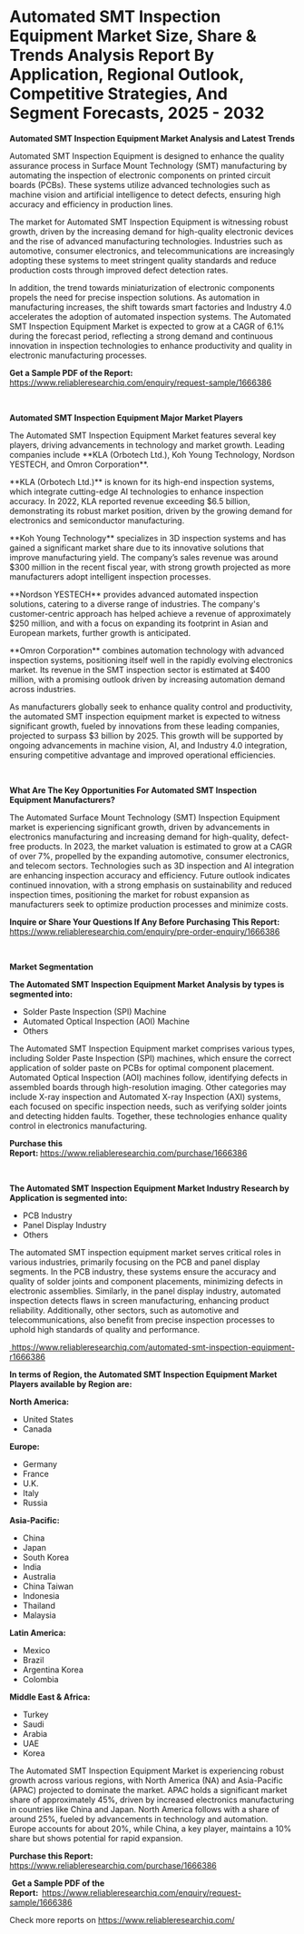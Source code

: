 <p><h1>Automated SMT Inspection Equipment Market Size, Share & Trends Analysis Report By Application, Regional Outlook, Competitive Strategies, And Segment Forecasts, 2025 - 2032</h1></p><p><strong>Automated SMT Inspection Equipment Market Analysis and Latest Trends</strong></p>
<p><p>Automated SMT Inspection Equipment is designed to enhance the quality assurance process in Surface Mount Technology (SMT) manufacturing by automating the inspection of electronic components on printed circuit boards (PCBs). These systems utilize advanced technologies such as machine vision and artificial intelligence to detect defects, ensuring high accuracy and efficiency in production lines.</p><p>The market for Automated SMT Inspection Equipment is witnessing robust growth, driven by the increasing demand for high-quality electronic devices and the rise of advanced manufacturing technologies. Industries such as automotive, consumer electronics, and telecommunications are increasingly adopting these systems to meet stringent quality standards and reduce production costs through improved defect detection rates.</p><p>In addition, the trend towards miniaturization of electronic components propels the need for precise inspection solutions. As automation in manufacturing increases, the shift towards smart factories and Industry 4.0 accelerates the adoption of automated inspection systems. The Automated SMT Inspection Equipment Market is expected to grow at a CAGR of 6.1% during the forecast period, reflecting a strong demand and continuous innovation in inspection technologies to enhance productivity and quality in electronic manufacturing processes.</p></p>
<p><strong>Get a Sample PDF of the Report:&nbsp;</strong> <a href="https://www.reliableresearchiq.com/enquiry/request-sample/1666386?utm_campaign=3099&utm_medium=2&utm_source=Github&utm_content=ia&utm_term=11042025&utm_id=automated-smt-inspection-equipment">https://www.reliableresearchiq.com/enquiry/request-sample/1666386</a></p>
<p>&nbsp;</p>
<p><strong>Automated SMT Inspection Equipment Major Market Players</strong></p>
<p><p>The Automated SMT Inspection Equipment Market features several key players, driving advancements in technology and market growth. Leading companies include **KLA (Orbotech Ltd.), Koh Young Technology, Nordson YESTECH, and Omron Corporation**.</p><p>**KLA (Orbotech Ltd.)** is known for its high-end inspection systems, which integrate cutting-edge AI technologies to enhance inspection accuracy. In 2022, KLA reported revenue exceeding $6.5 billion, demonstrating its robust market position, driven by the growing demand for electronics and semiconductor manufacturing.</p><p>**Koh Young Technology** specializes in 3D inspection systems and has gained a significant market share due to its innovative solutions that improve manufacturing yield. The company’s sales revenue was around $300 million in the recent fiscal year, with strong growth projected as more manufacturers adopt intelligent inspection processes.</p><p>**Nordson YESTECH** provides advanced automated inspection solutions, catering to a diverse range of industries. The company's customer-centric approach has helped achieve a revenue of approximately $250 million, and with a focus on expanding its footprint in Asian and European markets, further growth is anticipated.</p><p>**Omron Corporation** combines automation technology with advanced inspection systems, positioning itself well in the rapidly evolving electronics market. Its revenue in the SMT inspection sector is estimated at $400 million, with a promising outlook driven by increasing automation demand across industries.</p><p>As manufacturers globally seek to enhance quality control and productivity, the automated SMT inspection equipment market is expected to witness significant growth, fueled by innovations from these leading companies, projected to surpass $3 billion by 2025. This growth will be supported by ongoing advancements in machine vision, AI, and Industry 4.0 integration, ensuring competitive advantage and improved operational efficiencies.</p></p>
<p>&nbsp;</p>
<p><strong>What Are The Key Opportunities For Automated SMT Inspection Equipment Manufacturers?</strong></p>
<p><p>The Automated Surface Mount Technology (SMT) Inspection Equipment market is experiencing significant growth, driven by advancements in electronics manufacturing and increasing demand for high-quality, defect-free products. In 2023, the market valuation is estimated to grow at a CAGR of over 7%, propelled by the expanding automotive, consumer electronics, and telecom sectors. Technologies such as 3D inspection and AI integration are enhancing inspection accuracy and efficiency. Future outlook indicates continued innovation, with a strong emphasis on sustainability and reduced inspection times, positioning the market for robust expansion as manufacturers seek to optimize production processes and minimize costs.</p></p>
<p><strong>Inquire or Share Your Questions If Any Before Purchasing This Report:</strong> <a href="https://www.reliableresearchiq.com/enquiry/pre-order-enquiry/1666386?utm_campaign=3099&utm_medium=2&utm_source=Github&utm_content=ia&utm_term=11042025&utm_id=automated-smt-inspection-equipment">https://www.reliableresearchiq.com/enquiry/pre-order-enquiry/1666386</a></p>
<p>&nbsp;</p>
<p><strong>Market Segmentation</strong></p>
<p><strong>The Automated SMT Inspection Equipment Market Analysis by types is segmented into:</strong></p>
<p><ul><li>Solder Paste Inspection (SPI) Machine</li><li>Automated Optical Inspection (AOI) Machine</li><li>Others</li></ul></p>
<p><p>The Automated SMT Inspection Equipment market comprises various types, including Solder Paste Inspection (SPI) machines, which ensure the correct application of solder paste on PCBs for optimal component placement. Automated Optical Inspection (AOI) machines follow, identifying defects in assembled boards through high-resolution imaging. Other categories may include X-ray inspection and Automated X-ray Inspection (AXI) systems, each focused on specific inspection needs, such as verifying solder joints and detecting hidden faults. Together, these technologies enhance quality control in electronics manufacturing.</p></p>
<p><strong>Purchase this Report:&nbsp;</strong><a href="https://www.reliableresearchiq.com/purchase/1666386?utm_campaign=3099&utm_medium=2&utm_source=Github&utm_content=ia&utm_term=11042025&utm_id=automated-smt-inspection-equipment">https://www.reliableresearchiq.com/purchase/1666386</a></p>
<p>&nbsp;</p>
<p><strong>The Automated SMT Inspection Equipment Market Industry Research by Application is segmented into:</strong></p>
<p><ul><li>PCB Industry</li><li>Panel Display Industry</li><li>Others</li></ul></p>
<p><p>The automated SMT inspection equipment market serves critical roles in various industries, primarily focusing on the PCB and panel display segments. In the PCB industry, these systems ensure the accuracy and quality of solder joints and component placements, minimizing defects in electronic assemblies. Similarly, in the panel display industry, automated inspection detects flaws in screen manufacturing, enhancing product reliability. Additionally, other sectors, such as automotive and telecommunications, also benefit from precise inspection processes to uphold high standards of quality and performance.</p></p>
<p><a href="https://www.reliableresearchiq.com/automated-smt-inspection-equipment-r1666386?utm_campaign=3099&utm_medium=2&utm_source=Github&utm_content=ia&utm_term=11042025&utm_id=automated-smt-inspection-equipment">&nbsp;https://www.reliableresearchiq.com/automated-smt-inspection-equipment-r1666386</a></p>
<p><strong>In terms of Region, the Automated SMT Inspection Equipment Market Players available by Region are:</strong></p>
<p>
    <p> <strong> North America: </strong>
        <ul>
            <li>United States</li>
            <li>Canada</li>
        </ul>
        </p> 
    <p> <strong> Europe: </strong>
        <ul>
            <li>Germany</li>
            <li>France</li>
            <li>U.K.</li>
            <li>Italy</li>
            <li>Russia</li>
        </ul>
        </p> 
    <p> <strong> Asia-Pacific: </strong>
        <ul>
            <li>China</li>
            <li>Japan</li>
            <li>South Korea</li>
            <li>India</li>
            <li>Australia</li>
            <li>China Taiwan</li>
            <li>Indonesia</li>
            <li>Thailand</li>
            <li>Malaysia</li>
        </ul>
        </p> 
    <p> <strong> Latin America: </strong>
        <ul>
            <li>Mexico</li>
            <li>Brazil</li>
            <li>Argentina Korea</li>
            <li>Colombia</li>
        </ul>
        </p> 
    <p> <strong> Middle East & Africa: </strong>
        <ul>
            <li>Turkey</li>
            <li>Saudi</li>
            <li>Arabia</li>
            <li>UAE</li>
            <li>Korea</li>
        </ul>
    </p>
    </p>
<p><p>The Automated SMT Inspection Equipment Market is experiencing robust growth across various regions, with North America (NA) and Asia-Pacific (APAC) projected to dominate the market. APAC holds a significant market share of approximately 45%, driven by increased electronics manufacturing in countries like China and Japan. North America follows with a share of around 25%, fueled by advancements in technology and automation. Europe accounts for about 20%, while China, a key player, maintains a 10% share but shows potential for rapid expansion.</p></p>
<p><strong>Purchase this Report: </strong><a href="https://www.reliableresearchiq.com/purchase/1666386?utm_campaign=3099&utm_medium=2&utm_source=Github&utm_content=ia&utm_term=11042025&utm_id=automated-smt-inspection-equipment">https://www.reliableresearchiq.com/purchase/1666386</a></p>
<p>&nbsp;<strong>Get a Sample PDF of the Report:&nbsp;&nbsp;</strong><a href="https://www.reliableresearchiq.com/enquiry/request-sample/1666386?utm_campaign=3099&utm_medium=2&utm_source=Github&utm_content=ia&utm_term=11042025&utm_id=automated-smt-inspection-equipment">https://www.reliableresearchiq.com/enquiry/request-sample/1666386</a></p>
<p><strong></strong></p>
<p>Check more reports on <a href="https://www.reliableresearchiq.com/?utm_campaign=3099&utm_medium=2&utm_source=Github&utm_content=ia&utm_term=11042025&utm_id=automated-smt-inspection-equipment">https://www.reliableresearchiq.com/</a></p>
